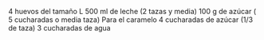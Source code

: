 4 huevos del tamaño L
500 ml de leche (2 tazas y media)
100 g de azúcar ( 5 cucharadas o media taza)
Para el caramelo
4 cucharadas de azúcar (1/3 de taza)
3 cucharadas de agua
